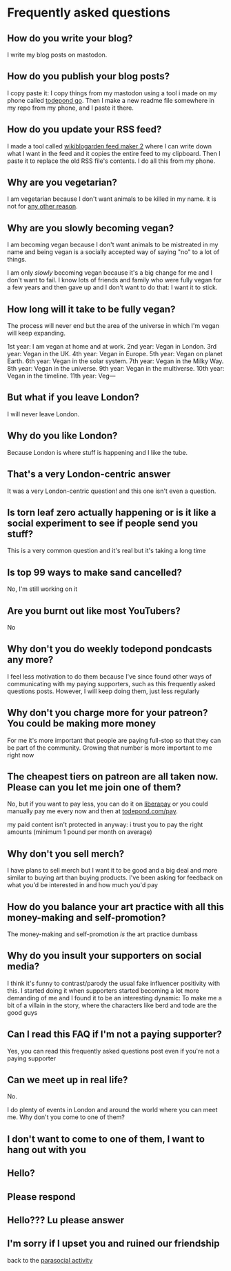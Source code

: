 # Frequently asked questions

## How do you write your blog?

I write my blog posts on mastodon.

## How do you publish your blog posts?

I copy paste it: I copy things from my mastodon using a tool i made on my phone called [todepond go](https://todepond.com/go). Then I make a new readme file somewhere in my repo from my phone, and I paste it there.

## How do you update your RSS feed?

I made a tool called [wikiblogarden feed maker 2](https://www.todepond.com/feed/maker/2/) where I can write down what I want in the feed and it copies the entire feed to my clipboard. Then I paste it to replace the old RSS file's contents. I do all this from my phone.

## Why are you vegetarian?

I am vegetarian because I don't want animals to be killed in my name. it is not for [any other reason](https://www.todepond.com/wikiblogarden/my-name/vegetarian/).

## Why are you slowly becoming vegan?

I am becoming vegan because I don't want animals to be mistreated in my name and being vegan is a socially accepted way of saying "no" to a lot of things.

I am only *slowly* becoming vegan because it's a big change for me and I don't want to fail. I know lots of friends and family who were fully vegan for a few years and then gave up and I don't want to do that: I want it to stick.

## How long will it take to be fully vegan?

The process will never end but the area of the universe in which I'm vegan will keep expanding.

1st year: I am vegan at home and at work.
2nd year: Vegan in London.
3rd year: Vegan in the UK.
4th year: Vegan in Europe.
5th year: Vegan on planet Earth.
6th year: Vegan in the solar system.
7th year: Vegan in the Milky Way.
8th year: Vegan in the universe.
9th year: Vegan in the multiverse.
10th year: Vegan in the timeline.
11th year: Veg—

## But what if you leave London?

I will never leave London.

## Why do you like London?

Because London is where stuff is happening and I like the tube.

## That's a very London-centric answer

It was a very London-centric question! and this one isn't even a question.

## Is torn leaf zero actually happening or is it like a social experiment to see if people send you stuff?

This is a very common question and it's real but it's taking a long time

## Is top 99 ways to make sand cancelled?

No, I'm still working on it

## Are you burnt out like most YouTubers?

No

## Why don't you do weekly todepond pondcasts any more?

I feel less motivation to do them because I've since found other ways of communicating with my paying supporters, such as this frequently asked questions posts. However, I will keep doing them, just less regularly

## Why don't you charge more for your patreon? You could be making more money

For me it's more important that people are paying full-stop so that they can be part of the community. Growing that number is more important to me right now

## The cheapest tiers on patreon are all taken now. Please can you let me join one of them?

No, but if you want to pay less, you can do it on [liberapay](https://liberapay.com/todepond) or you could manually pay me every now and then at [todepond.com/pay](https://todepond.com/pay).

my paid content isn't protected in anyway: i trust you to pay the right amounts (minimum 1 pound per month on average)

## Why don't you sell merch?

I have plans to sell merch but I want it to be good and a big deal and more similar to buying art than buying products. I've been asking for feedback on what you'd be interested in and how much you'd pay

## How do you balance your art practice with all this money-making and self-promotion?

The money-making and self-promotion *is* the art practice dumbass

## Why do you insult your supporters on social media?

I think it's funny to contrast/parody the usual fake influencer positivity with this. I started doing it when supporters started becoming a lot more demanding of me and I found it to be an interesting dynamic: To make me a bit of a villain in the story, where the characters like berd and tode are the good guys

## Can I read this FAQ if I'm not a paying supporter?

Yes, you can read this frequently asked questions post even if you're not a paying supporter

## Can we meet up in real life?

No.

I do plenty of events in London and around the world where you can meet me. Why don't you come to one of them?

## I don't want to come to one of them, I want to hang out with you

## Hello?

## Please respond

## Hello??? Lu please answer

## I'm sorry if I upset you and ruined our friendship

back to the [parasocial activity](https://www.todepond.com/wikiblogarden/social-media/para/activity)
